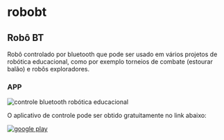 # robobt
<h2>Robô BT</h2>
<p>Robô controlado por bluetooth que pode ser usado em vários projetos de robótica educacional, como por exemplo torneios de combate (estourar balão) e robôs exploradores.</p>
<h3>APP</h3>
<img src="https://lh3.googleusercontent.com/snpFb21RANGCUJiN84CVkVGtXPsePKhi1j03FP68b0WYrttLS2Ayj5LMPhWHiMPFGQ=w720-h310-rw" alt="controle bluetooth robótica educacional">
<p>O aplicativo de controle pode ser obtido gratuitamente no link abaixo:</p>
<a href="https://play.google.com/store/apps/details?id=appinventor.ai_josedeassisfilho.roboBT" target="_blank"><img src = "https://www.gstatic.com/android/market_images/web/play_prism_hlock_2x.png" alt = "google play"></a>
